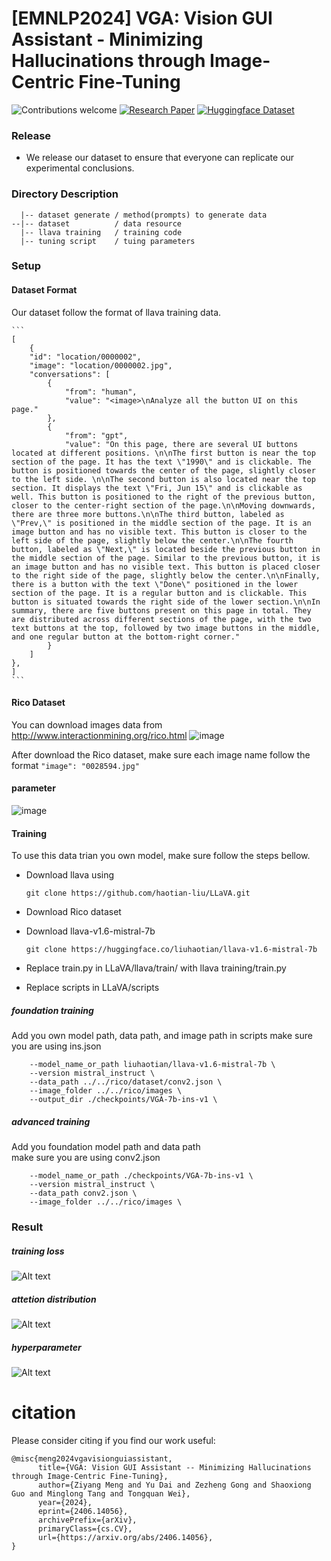 # [EMNLP2024] VGA: Vision GUI Assistant - Minimizing Hallucinations through Image-Centric Fine-Tuning
![Contributions welcome](https://img.shields.io/badge/contributions-welcome-orange.svg?style=flat-square)
[![Research Paper](https://img.shields.io/badge/Paper-brightgreen.svg?style=flat-square)](https://arxiv.org/abs/2406.14056)
[![Huggingface Dataset](https://img.shields.io/badge/Dataset-blue.svg?style=flat-square)](https://huggingface.co/datasets/zylate/Vision_GUI_Assistant)
<!-- <div style="text-align: center; font-size:14pt">
    <a href="https://arxiv.org/abs/2406.14056">Paper</a> | 
    <a href="https://huggingface.co/datasets/zylate/Vision_GUI_Assistant">Huggingface Dataset</a>
</div> -->
### Release
- We release our dataset to ensure that everyone can replicate our experimental conclusions.

### Directory Description
      |-- dataset generate / method(prompts) to generate data
    --|-- dataset          / data resource
      |-- llava training   / training code
      |-- tuning script    / tuing parameters

### Setup
#### Dataset Format
Our dataset follow the format of llava training data.

    ```
    [
        {
        "id": "location/0000002",
        "image": "location/0000002.jpg",
        "conversations": [
            {
                "from": "human",
                "value": "<image>\nAnalyze all the button UI on this page."
            },
            {
                "from": "gpt",
                "value": "On this page, there are several UI buttons located at different positions. \n\nThe first button is near the top section of the page. It has the text \"1990\" and is clickable. The button is positioned towards the center of the page, slightly closer to the left side. \n\nThe second button is also located near the top section. It displays the text \"Fri, Jun 15\" and is clickable as well. This button is positioned to the right of the previous button, closer to the center-right section of the page.\n\nMoving downwards, there are three more buttons.\n\nThe third button, labeled as \"Prev,\" is positioned in the middle section of the page. It is an image button and has no visible text. This button is closer to the left side of the page, slightly below the center.\n\nThe fourth button, labeled as \"Next,\" is located beside the previous button in the middle section of the page. Similar to the previous button, it is an image button and has no visible text. This button is placed closer to the right side of the page, slightly below the center.\n\nFinally, there is a button with the text \"Done\" positioned in the lower section of the page. It is a regular button and is clickable. This button is situated towards the right side of the lower section.\n\nIn summary, there are five buttons present on this page in total. They are distributed across different sections of the page, with the two text buttons at the top, followed by two image buttons in the middle, and one regular button at the bottom-right corner."
            }
        ]
    },
    ]
    ```
#### Rico Dataset

You can download images data from http://www.interactionmining.org/rico.html
![image](images/rico.png)

After download the Rico dataset, make sure each image name follow the format ``"image": "0028594.jpg"``

#### parameter
![image](./images/parameter.png)



#### Training

To use this data trian you own model, make sure follow the steps bellow.

- Download llava using 
    ```
    git clone https://github.com/haotian-liu/LLaVA.git 
    ```
- Download Rico dataset 

- Download llava-v1.6-mistral-7b
    ```
    git clone https://huggingface.co/liuhaotian/llava-v1.6-mistral-7b
    ```
- Replace train.py in LLaVA/llava/train/ with llava training/train.py
- Replace scripts in  LLaVA/scripts

##### foundation training
Add you own model path, data path, and image path in scripts
make sure you are using ins.json
```
    --model_name_or_path liuhaotian/llava-v1.6-mistral-7b \
    --version mistral_instruct \
    --data_path ../../rico/dataset/conv2.json \
    --image_folder ../../rico/images \
    --output_dir ./checkpoints/VGA-7b-ins-v1 \
```

##### advanced training 
Add you foundation model path and data path  
make sure you are using conv2.json
```
    --model_name_or_path ./checkpoints/VGA-7b-ins-v1 \
    --version mistral_instruct \
    --data_path conv2.json \
    --image_folder ../../rico/images \
```

### Result
##### training loss
![Alt text](images/loss.png)
##### attetion distribution
![Alt text](images/attention.png)
##### hyperparameter
![Alt text](images/stage.png)


# citation
Please consider citing if you find our work useful:
```
@misc{meng2024vgavisionguiassistant,
      title={VGA: Vision GUI Assistant -- Minimizing Hallucinations through Image-Centric Fine-Tuning}, 
      author={Ziyang Meng and Yu Dai and Zezheng Gong and Shaoxiong Guo and Minglong Tang and Tongquan Wei},
      year={2024},
      eprint={2406.14056},
      archivePrefix={arXiv},
      primaryClass={cs.CV},
      url={https://arxiv.org/abs/2406.14056}, 
}
```
